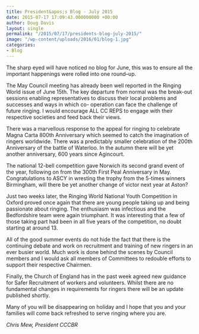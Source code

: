 ```yaml
---
title: President&apos;s Blog - July 2015
date: 2015-07-17 17:09:43.000000000 +00:00
author: Doug Davis
layout: single
permalink: "/2015/07/17/presidents-blog-july-2015/"
image: "/wp-content/uploads/2016/01/blog-1.jpg"
categories:
- Blog
---
```

The sharp eyed will have noticed no blog for June, this was to ensure all the important happenings were rolled into one round–up.

The May Council meeting has already been well reported in the Ringing World issue of June 15th. The key departure from normal was the break-out sessions enabling representatives to discuss their local problems and successes and ways in which co- operation can face the challenge of future ringing. I would encourage ALL CC REPS to engage with their respective societies and feed back their views.

There was a marvellous response to the appeal for ringing to celebrate Magna Carta 800th Anniversary which seemed to catch the imagination of ringers worldwide. There was a predictably smaller celebration of the 200th Anniversary of the battle of Waterloo. In the autumn there will be yet another anniversary, 600 years since Agincourt.

The national 12-bell competition gave Norwich its second grand event of the year, following on from the 300th First Peal Anniversary in May. Congratulations to ASCY in wresting the trophy from the 5-times winners Birmingham, will there be yet another change of victor next year at Aston?

Just two weeks later, the Ringing World National Youth Competition in Oxford proved once again that there are young people taking up and being passionate about ringing. The enthusiasm was infectious and the Bedfordshire team were again triumphant. It was interesting that a few of those taking part had been in all five years of the competition, no doubt starting at around 13.

All of the good summer events do not hide the fact that there is the continuing debate and work on recruitment and training of new ringers in an ever busier world. Much work is done behind the scenes by Council members and I would ask all members of Committees to redouble efforts to support their respective Chairmen.

Finally, the Church of England has in the past week agreed new guidance for Safer Recruitment of workers and volunteers. Whilst there are no fundamental changes in requirements for ringers there will be an update published shortly.

Many of you will be disappearing on holiday and I hope that you and your families will come back refreshed to serve ringing where you are.

_Chris Mew, President CCCBR_

